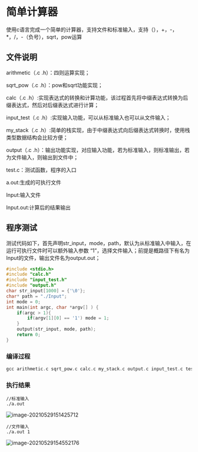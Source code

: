 # 简单计算器

使用c语言完成一个简单的计算器，支持文件和标准输入，支持（），+，-，*，/，-（负号），sqrt，pow运算

## 文件说明

arithmetic（.c .h）：四则运算实现；

sqrt_pow（.c .h）：pow和sqrt功能实现；

calc（.c .h）:实现表达式的转换和计算功能，该过程首先将中缀表达式转换为后缀表达式，然后对后缀表达式进行计算；

input_test（.c .h）:实现输入功能，可以从标准输入也可以从文件输入；

my_stack（.c .h）:简单的栈实现，由于中缀表达式向后缀表达式转换时，使用栈类型数据结构会比较方便；

output（.c .h）：输出功能实现，对应输入功能，若为标准输入，则标准输出，若为文件输入，则输出到文件中；

test.c：测试函数，程序的入口

a.out:生成的可执行文件

Input:输入文件

Input.out:计算后的结果输出

## 程序测试

测试代码如下，首先声明str_input，mode，path，默认为从标准输入中输入，在运行可执行文件时可以额外输入参数 “1”，选择文件输入；前提是概路径下有名为Input的文件，输出文件名为output.out；

~~~c 
#include <stdio.h>
#include "calc.h"
#include "input_test.h"
#include "output.h"
char str_input[1000] = {'\0'};
char* path = "./Input";
int mode = 0;
int main(int argc, char *argv[] ) {
    if(argc > 1){
        if(argv[1][0] == '1') mode = 1;
    }
    output(str_input, mode, path);
    return 0;
}

~~~

### 编译过程

~~~c
gcc arithmetic.c sqrt_pow.c calc.c my_stack.c output.c input_test.c test.c 
~~~

### 执行结果

~~~
//标准输入
./a.out
~~~



![image-20210529151425712](C:\Users\dell\AppData\Roaming\Typora\typora-user-images\image-20210529151425712.png)

~~~
//文件输入
./a.out 1
~~~

![image-20210529154552176](C:\Users\dell\AppData\Roaming\Typora\typora-user-images\image-20210529154552176.png)

